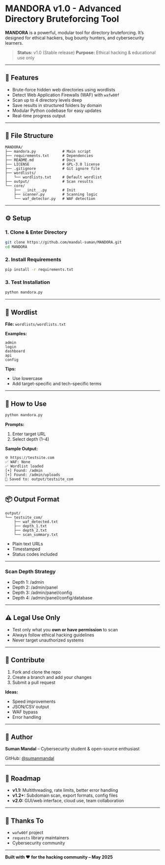 # MANDORA v1.0 - Advanced Directory Bruteforcing Tool

**MANDORA** is a powerful, modular tool for directory bruteforcing. It’s designed for ethical hackers, bug bounty hunters, and cybersecurity learners.

> **Status:** v1.0 (Stable release)
> **Purpose:** Ethical hacking & educational use only

---

## 🔑 Features

* Brute-force hidden web directories using wordlists
* Detect Web Application Firewalls (WAF) with `wafw00f`
* Scan up to 4 directory levels deep
* Save results in structured folders by domain
* Modular Python codebase for easy updates
* Real-time progress output

---

## 📁 File Structure

```
MANDORA/
├── mandora.py            # Main script
├── requirements.txt      # Dependencies
├── README.md             # Docs
├── LICENSE               # GPL-3.0 license
├── .gitignore            # Git ignore file
├── wordlists/
│   └── wordlists.txt     # Default wordlist
├── output/               # Scan results
└── core/
    ├── __init__.py       # Init
    ├── scanner.py        # Scanning logic
    └── waf_detector.py   # WAF detection
```

---

## ⚙️ Setup

### 1. Clone & Enter Directory

```bash
git clone https://github.com/mandal-suman/MANDORA.git
cd MANDORA
```

### 2. Install Requirements

```bash
pip install -r requirements.txt
```

### 3. Test Installation

```bash
python mandora.py
```

---

## 📝 Wordlist

**File:** `wordlists/wordlists.txt`

**Examples:**

```
admin
login
dashboard
api
config
```

**Tips:**

* Use lowercase
* Add target-specific and tech-specific terms

---

## 🚀 How to Use

```bash
python mandora.py
```

**Prompts:**

1. Enter target URL
2. Select depth (1–4)

**Sample Output:**

```
🌐 https://testsite.com
✅ WAF: None
✅ Wordlist loaded
[+] Found: /admin
[+] Found: /admin/uploads
📁 Saved to: output/testsite_com
```

---

## 📦 Output Format

```
output/
└── testsite_com/
    ├── waf_detected.txt
    ├── depth_1.txt
    ├── depth_2.txt
    └── scan_summary.txt
```

* Plain text URLs
* Timestamped
* Status codes included

---

### Scan Depth Strategy

* Depth 1: /admin
* Depth 2: /admin/panel
* Depth 3: /admin/panel/config
* Depth 4: /admin/panel/config/database

---

## ⚠️ Legal Use Only

* Test only what you **own or have permission** to scan
* Always follow ethical hacking guidelines
* Never target unauthorized systems

---

## 🤝 Contribute

1. Fork and clone the repo
2. Create a branch and add your changes
3. Submit a pull request

**Ideas:**

* Speed improvements
* JSON/CSV output
* WAF bypass
* Error handling

---

## 👤 Author

**Suman Mandal** – Cybersecurity student & open-source enthusiast

GitHub: [@sumanmandal](https://github.com/mandal-suman)

---

## 📌 Roadmap

* **v1.1:** Multithreading, rate limits, better error handling
* **v1.2+:** Subdomain scan, export formats, config files
* **v2.0:** GUI/web interface, cloud use, team collaboration

---

## 🙏 Thanks To

* `wafw00f` project
* `requests` library maintainers
* Cybersecurity community

---

**Built with ❤️ for the hacking community – May 2025**

